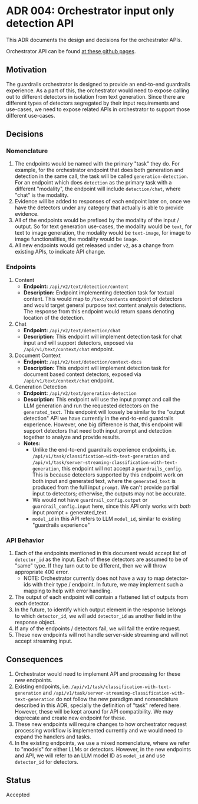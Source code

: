 # ADR 004: Orchestrator input only detection API


This ADR documents the design and decisions for the orchestrator APIs.

Orchestrator API can be found [at these github pages](https://foundation-model-stack.github.io/fms-guardrails-orchestrator/).

## Motivation

The guardrails orchestrator is designed to provide an end-to-end guardrails experience. As a part of this, the orchestrator would need to expose calling out to different detectors in isolation from text generation. Since there are different types of detectors segregated by their input requirements and use-cases, we need to expose related APIs in orchestrator to support those different use-cases.


## Decisions


### Nomenclature

1. The endpoints would be named with the primary "task" they do. For example, for the orchestrator endpoint that does both generation and detection in the same call, the task will be called `generation-detection`. For an endpoint which does `detection` as the primary task with a different "modality", the endpoint will include `detection/chat`, where "chat" is the modality.
1. Evidence will be added to responses of each endpoint later on, once we have the detectors under any category that actually is able to provide evidence.
1. All of the endpoints would be prefixed by the modality of the input / output. So for text generation use-cases, the modality would be `text`, for text to image generation, the modality would be `text-image`, for image to image functionalities, the modality would be `image`.
1. All new endpoints would get released under `v2`, as a change from existing APIs, to indicate API change.


### Endpoints

1. Content
    - **Endpoint:** `/api/v2/text/detection/content`
    - **Description:** Endpoint implementing detection task for textual content. This would map to `/text/contents` endpoint of detectors and would target general purpose text content analysis detections. The response from this endpoint would return spans denoting location of the detection.
1. Chat
    - **Endpoint:** `/api/v2/text/detection/chat`
    - **Description:** This endpoint will implement detection task for chat input and will support detectors, exposed via `/api/v1/text/context/chat` endpoint.
1. Document Context
    - **Endpoint:** `/api/v2/text/detection/context-docs`
    - **Description:** This endpoint will implement detection task for document based context detectors, exposed via `/api/v1/text/context/chat` endpoint.
1. Generation Detection
    - **Endpoint:** `/api/v2/text/generation-detection`
    - **Description:** This endpoint will use the input prompt and call the LLM generation and run the requested detectors on the `generated_text`. This endpoint will loosely be similar to the "output detection" API we have currently in the end-to-end guardrails experience. However, one big difference is that, this endpoint will support detectors that need both input prompt and detection together to analyze and provide results.
    - **Notes:**
        - Unlike the end-to-end guardrails experience endpoints, i.e. `/api/v1/task/classification-with-text-generation` and `/api/v1/task/server-streaming-classification-with-text-generation`, this endpoint will not accept a `guardrails_config`. This is because detectors supported by this endpoint work on both input and generated text, where the `generated_text` is produced from the full input `prompt`. We can't provide partial input to detectors; otherwise, the outputs may not be accurate.
        - We would not have `guardrail_config.output` or `guardrail_config.input` here, since this API only works with _both_ input prompt + generated_text.
        - `model_id` in this API refers to LLM `model_id`, similar to existing "guardrails experience"

### API Behavior
1. Each of the endpoints mentioned in this document would accept list of `detector_id` as the input. Each of these detectors are assumed to be of "same" type. If they turn out to be different, then we will throw appropriate 400 error.
   - NOTE: Orchestrator currently does not have a way to map detector-ids with their type / endpoint. In future, we may implement such a mapping to help with error handling.
1. The output of each endpoint will contain a flattened list of outputs from each detector.
1. In the future, to identify which output element in the response belongs to which `detector_id`, we will add `detector_id` as another field in the response object.
1. If any of the endpoints / detectors fail, we will fail the entire request.
1. These new endpoints will not handle server-side streaming and will not accept streaming input.

## Consequences

1. Orchestrator would need to implement API and processing for these new endpoints.
1. Existing endpoints, i.e. `/api/v1/task/classification-with-text-generation` and `/api/v1/task/server-streaming-classification-with-text-generation` do not follow the new paradigm and nomenclature described in this ADR, specially the definition of "task" refered here. However, these will be kept around for API compatibility. We may deprecate and create new endpoint for these.
1. These new endpoints will require changes to how orchestrator request processing workflow is implemented currently and we would need to expand the handlers and tasks.
1. In the existing endpoints, we use a mixed nomenclature, where we refer to "models" for either LLMs or detectors. However, in the new endpoints and API, we will refer to an LLM model ID as `model_id` and use `detector_id` for detectors.

## Status

Accepted
